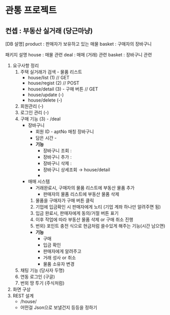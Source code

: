 # 관통 프로젝트

## 컨셉 : 부동산 실거래 (당근마냥)

[DB 설명]
product : 판매자가 보유하고 있는 매물
basket : 구매자의 장바구니

패키지 설명
house : 매물 관련
deal : 매매 (거래) 관련
basket : 장바구니 관련

1. 요구사항 정리
   1. 주택 실거래가 검색 - 물품 리스트
      - house/list (1) // GET
      - house/regist (2) // POST
      - house/detail (3) - 구매 버튼 // GET
      - house/update (-)
      - house/delete (-)
   2. 회원관리 (-)
   3. 로그인 관리 (-)
   4. 구매 기능 (3) - /deal
      - 장바구니
        - 회원 ID - aptNo 매칭 장바구니
        - 담은 시간 -
        - **기능**
          - 장바구니 조회 :
          - 장바구니 추가 :
          - 장바구니 삭제 :
          - 장바구니 상세조회 → house/detail
          -
      - 매매 시스템
        - 거래완료시, 구매자의 물품 리스트에 부동산 물품 추가
          - 판매자의 물품 리스트에 부동산 물품 삭제
        1. 물품을 구매자가 구매 버튼 클릭
        2. 기업에 입금확인 시 판매자에게 노티 (기업 계좌 하나만 알려주면 됨)
        3. 입금 완료시, 판매자에게 동의/거절 버튼 표기
        4. 이후 작업에 따라 부동산 물품 삭제 or 구매 취소 진행
        5. 번외) 포인트 충전 식으로 현금처럼 쓸수있게 해주는 기능(시간 남으면)
        - **기능**
          - 구매
          - 입금 확인
          - 판매자에게 알려주고
          - 거래 성사 or 취소
          - 물품 소유자 변경
   5. 채팅 기능 (당사자 두명)
   6. 연동 로그인 (구글)
   7. 번외 땅 투기 (주식처럼)
2. 화면 구상
3. REST 설계
   - /house/
   - 어떤걸 Json으로 보낼건지 등등을 정하기
